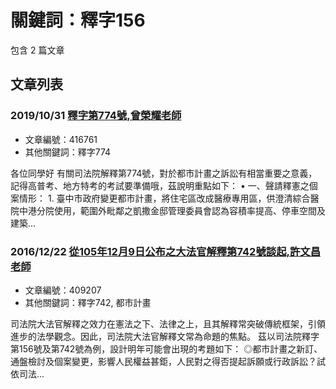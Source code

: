 # 關鍵詞：釋字156

包含 2 篇文章

## 文章列表

### 2019/10/31 [釋字第774號,曾榮耀老師](../../articles/416761_%E9%87%8B%E5%AD%97%E7%AC%AC774%E8%99%9F%2C%E6%9B%BE%E6%A6%AE%E8%80%80%E8%80%81%E5%B8%AB.md)
- 文章編號：416761
- 其他關鍵詞：釋字774

各位同學好 有關司法院解釋第774號，對於都市計畫之訴訟有相當重要之意義，記得高普考、地方特考的考試要準備哦，茲說明重點如下： • 一、聲請釋憲之個案情形： 1. 臺中市政府變更都市計畫，將住宅區改成醫療專用區，供澄清綜合醫院中港分院使用，範圍外毗鄰之凱撒金邸管理委員會認為容積率提高、停車空間及建築...

### 2016/12/22 [從105年12月9日公布之大法官解釋第742號談起,許文昌老師](../../articles/409207_%E5%BE%9E105%E5%B9%B412%E6%9C%889%E6%97%A5%E5%85%AC%E5%B8%83%E4%B9%8B%E5%A4%A7%E6%B3%95%E5%AE%98%E8%A7%A3%E9%87%8B%E7%AC%AC742%E8%99%9F%E8%AB%87%E8%B5%B7%2C%E8%A8%B1%E6%96%87%E6%98%8C%E8%80%81%E5%B8%AB.md)
- 文章編號：409207
- 其他關鍵詞：釋字742, 都市計畫

司法院大法官解釋之效力在憲法之下、法律之上，且其解釋常突破傳統框架，引領進步的法學觀念。因此，司法院大法官解釋文常為命題的焦點。 茲以司法院釋字第156號及第742號為例，設計明年可能會出現的考題如下： ◎都市計畫之新訂、通盤檢討及個案變更，影響人民權益甚鉅，人民對之得否提起訴願或行政訴訟？試依司法...
